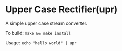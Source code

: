 Upper Case Rectifier(upr)
==========================
A simple upper case stream converter.

To build:
`make && make install`

Usage:
`echo "hello world" | upr`

